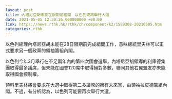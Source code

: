 ```yaml
---
layout: post
title: 內塔尼亞胡未能在限期前組閣　以色列或再舉行大選
date: 2021-05-05 12:30:26.000000000 +08:00
link: https://news.rthk.hk/rthk/ch/component/k2/1589308-20210505.htm
categories: rthk
---
```


以色列總理內塔尼亞胡未能在28日限期前完成組閣工作，意味總統里夫林可以正式要求另一個政黨的領袖籌組內閣。

以色列今年3月舉行在不足兩年內的第四次國會選舉，內塔尼亞胡領導的利庫德集團取得最多議席，但未能在國會120席中取得絕對多數，聯同其他右翼盟友亦未能取得國會控制權。

預料里夫林將會要求在大選中取得第二多議席的擁有未來黨，由領袖拉皮德籌組內閣。不過，有分析認為，以色列可能要再次舉行大選。
